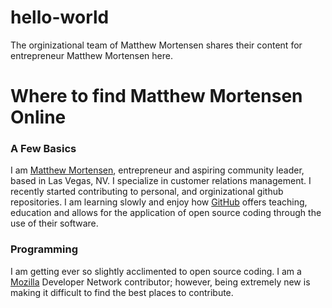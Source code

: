 hello-world
===========

The orginizational team of Matthew Mortensen shares their content for entrepreneur Matthew Mortensen here.
# Where to find Matthew Mortensen Online

### A Few Basics
I am [Matthew Mortensen](http://www.matthewmortensen.com), entrepreneur and aspiring community leader, based in Las Vegas, NV. I specialize in customer relations management. I recently started contributing to personal, and orginizational github repositories. I am learning slowly and enjoy how [GitHub](http://www.github) offers teaching, education and allows for the application of open source coding through the use of their software.
###  Programming
I am getting ever so slightly acclimented to open source coding. I am a [Mozilla](https://mozillians.org/en-US/u/happygoldlucky/) Developer Network contributor; however, being extremely new is making it difficult to find the best places to contribute.

